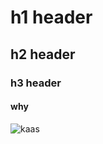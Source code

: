 # h1 header
## h2 header
### h3 header
#### why

![kaas](https://external-content.duckduckgo.com/iu/?u=http%3A%2F%2Fupload.wikimedia.org%2Fwikipedia%2Fcommons%2F2%2F2d%2FKaas_op_planken.jpg&f=1&nofb=1&ipt=a9cef4bf7decaa3183c7abc3e3ae681d10648a9280c21f903433f53823e3102a&ipo=images)
